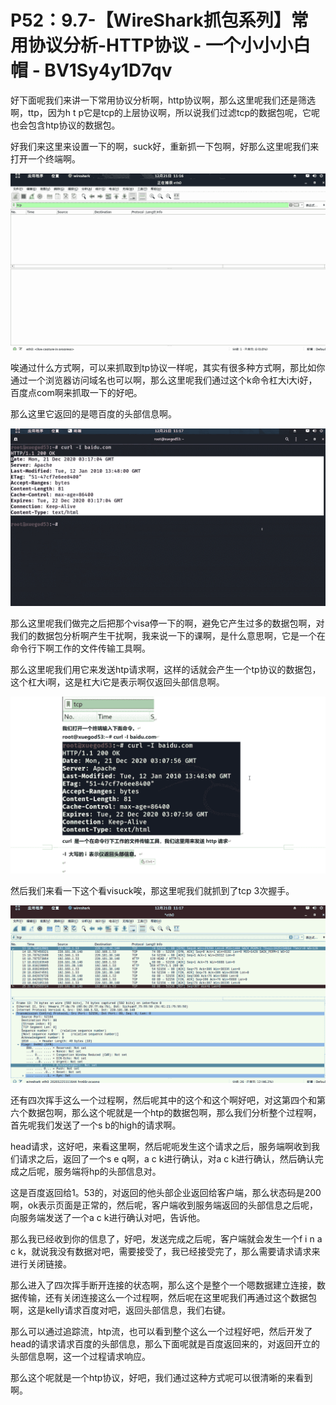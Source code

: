 # P52：9.7-【WireShark抓包系列】常用协议分析-HTTP协议 - 一个小小小白帽 - BV1Sy4y1D7qv

好下面呢我们来讲一下常用协议分析啊，http协议啊，那么这里呢我们还是筛选啊，ttp，因为h t p它是tcp的上层协议啊，所以说我们过滤tcp的数据包呢，它呢也会包含htp协议的数据包。

好我们来这里来设置一下的啊，suck好，重新抓一下包啊，好那么这里呢我们来打开一个终端啊。

![](img/53cfaba4c32c04eb59aa9213e80cd5c2_1.png)

唉通过什么方式啊，可以来抓取到tp协议一样呢，其实有很多种方式啊，那比如你通过一个浏览器访问域名也可以啊，那么这里呢我们通过这个k命令杠大i大i好，百度点com啊来抓取一下的好吧。

那么这里它返回的是嗯百度的头部信息啊。

![](img/53cfaba4c32c04eb59aa9213e80cd5c2_3.png)

那么这里呢我们做完之后把那个visa停一下的啊，避免它产生过多的数据包啊，对我们的数据包分析啊产生干扰啊，我来说一下的课啊，是什么意思啊，它是一个在命令行下啊工作的文件传输工具啊。

那么这里呢我们用它来发送htp请求啊，这样的话就会产生一个tp协议的数据包，这个杠大i啊，这是杠大i它是表示啊仅返回头部信息啊。



![](img/53cfaba4c32c04eb59aa9213e80cd5c2_5.png)

然后我们来看一下这个看visuck唉，那这里呢我们就抓到了tcp 3次握手。

![](img/53cfaba4c32c04eb59aa9213e80cd5c2_7.png)

还有四次挥手这么一个过程啊，然后呢其中的这个和这个啊好吧，对这第四个和第六个数据包啊，那么这个呢就是一个htp的数据包啊，那么我们分析整个过程啊，首先呢我们发送了一个s b的high的请求啊。

head请求，这好吧，来看这里啊，然后呢呃发生这个请求之后，服务端啊收到我们请求之后，返回了一个s e q啊，a c k进行确认，对a c k进行确认，然后确认完成之后呢，服务端将hp的头部信息对。

这是百度返回给1。53的，对返回的他头部企业返回给客户端，那么状态码是200啊，ok表示页面是正常的，然后呢，客户端收到服务端返回的头部信息之后呢，向服务端发送了一个a c k进行确认对吧，告诉他。

那么我已经收到你的信息了，好吧，发送完成之后呢，客户端就会发生一个f i n a c k，就说我没有数据对吧，需要接受了，我已经接受完了，那么需要请求请求来进行关闭链接。

那么进入了四次挥手断开连接的状态啊，那么这个是整个一个嗯数据建立连接，数据传输，还有关闭连接这么一个过程啊，然后呢在这里呢我们再通过这个数据包啊，这是kelly请求百度对吧，返回头部信息，我们右键。

那么可以通过追踪流，htp流，也可以看到整个这么一个过程好吧，然后开发了head的请求请求百度的头部信息，那么下面呢就是百度返回来的，对返回开立的头部信息啊，这一个过程请求响应。

那么这个呢就是一个htp协议，好吧，我们通过这种方式呢可以很清晰的来看到啊。